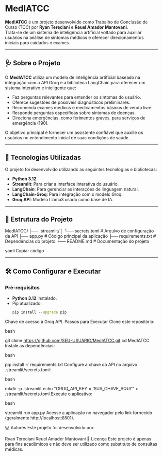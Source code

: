 # MedIATCC

**MedIATCC** é um projeto desenvolvido como Trabalho de Conclusão de Curso (TCC) por **Ryan Tereciani** e **Reuel Amador Mantovani**.  
Trata-se de um sistema de inteligência artificial voltado para auxiliar usuários na análise de sintomas médicos e oferecer direcionamentos iniciais para cuidados e exames.

---

## 🩺 **Sobre o Projeto**

O **MedIATCC** utiliza um modelo de inteligência artificial baseado na integração com a API Groq e a biblioteca LangChain para oferecer um sistema interativo e inteligente que:

- Faz perguntas relevantes para entender os sintomas do usuário.
- Oferece sugestões de possíveis diagnósticos preliminares.
- Recomenda exames médicos e medicamentos básicos de venda livre.
- Responde perguntas específicas sobre sintomas de doenças.
- Direciona emergências, como ferimentos graves, para serviços de emergência (190).

O objetivo principal é fornecer um assistente confiável que auxilie os usuários no entendimento inicial de suas condições de saúde.

---

## 🚀 **Tecnologias Utilizadas**

O projeto foi desenvolvido utilizando as seguintes tecnologias e bibliotecas:

- **Python 3.12**
- **Streamlit**: Para criar a interface interativa do usuário.
- **LangChain**: Para gerenciar as interações de linguagem natural.
- **LangChain-Groq**: Para integração com o modelo Groq.
- **Groq API**: Modelo Llama3 usado como base de IA.

---

## 📂 **Estrutura do Projeto**

MedIATCC/ ├── .streamlit/ │ └── secrets.toml # Arquivo de configuração da API ├── app.py # Código principal da aplicação ├── requirements.txt # Dependências do projeto └── README.md # Documentação do projeto

yaml
Copiar código

---

## 🛠️ **Como Configurar e Executar**

### Pré-requisitos

- **Python 3.12** instalado.
- Pip atualizado:
  ```bash
  pip install --upgrade pip
Chave de acesso à Groq API.
Passos para Executar
Clone este repositório:

bash

git clone https://github.com/SEU-USUARIO/MedIATCC.git
cd MedIATCC
Instale as dependências:

bash

pip install -r requirements.txt
Configure a chave da API no arquivo .streamlit/secrets.toml:

bash

mkdir -p .streamlit
echo "GROQ_API_KEY = 'SUA_CHAVE_AQUI'" > .streamlit/secrets.toml
Execute o aplicativo:

bash

streamlit run app.py
Acesse a aplicação no navegador pelo link fornecido (geralmente http://localhost:8501).

💻 Autores
Este projeto foi desenvolvido por:

Ryan Tereciani
Reuel Amador Mantovani
📜 Licença
Este projeto é apenas para fins acadêmicos e não deve ser utilizado como substituto de consultas médicas.

